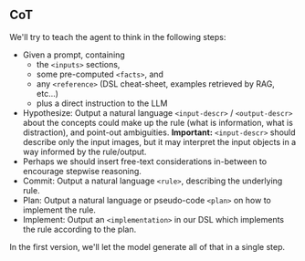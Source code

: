 
## CoT

We'll try to teach the agent to think in the following steps:
- Given a prompt, containing
  * the `<inputs>` sections,
  * some pre-computed `<facts>`, and
  * any `<reference>` (DSL cheat-sheet, examples retrieved by RAG, etc...)
  * plus a direct instruction to the LLM
- Hypothesize: Output a natural language `<input-descr>` / `<output-descr>` about
  the concepts could make up the rule (what is information, what is distraction),
  and point-out ambiguities.
  **Important:** `<input-descr>` should describe only the input images, but it may interpret
  the input objects in a way informed by the rule/output.
- Perhaps we should insert free-text considerations in-between to encourage stepwise reasoning.
- Commit: Output a natural language `<rule>`, describing the underlying rule.
- Plan: Output a natural language or pseudo-code `<plan>` on how to implement the rule.
- Implement: Output an `<implementation>` in our DSL which implements the rule according to the plan.

In the first version, we'll let the model generate all of that in a single step.

